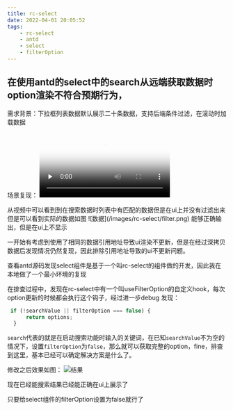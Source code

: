 ```yaml
---
title: rc-select
date: 2022-04-01 20:05:52
tags:
    - rc-select
    - antd
    - select
    - filterOption
---
```


## 在使用antd的select中的search从远端获取数据时option渲染不符合预期行为，
需求背景：下拉框列表数据默认展示二十条数据，支持后端条件过滤，在滚动时加载数据

场景复现：
<video id="video" src="/images/rc-select/demo.mov" controls="" preload="none" poster="封面">
     
</video>
从视频中可以看到到在搜索数据时列表中有匹配的数据但是在ui上并没有过滤出来
<!--more -->
但是可以看到实际的数据如图
![数据](/images/rc-select/filter.png)
能够正确输出，但是在ui上不显示

一开始有考虑到使用了相同的数据引用地址导致ui渲染不更新，但是在经过深拷贝数据后发现情况仍然复现，因此排除引用地址导致的ui不更新问题。

查看antd源码发现select组件是基于一个叫rc-select的组件做的开发，因此我在本地做了一个最小环境的复现

在排查过程中，发现在rc-select中有一个叫useFilterOption的自定义hook，每次option更新的时候都会执行这个钩子，经过进一步debug 发现：
```js
 if (!searchValue || filterOption === false) {
      return options;
  }
```
`search`代表的就是在启动搜索功能时输入的关键词，在已知`searchValue`不为空的情况下，设置`filterOption`为`false`，那么就可以获取完整的option，fine，排查到这里，基本已经可以确定解决方案是什么了。

修改之后效果如图：
![结果](/images/rc-select/result.png)

现在已经能搜索结果已经能正确在ui上展示了

只要给select组件的filterOption设置为false就行了
